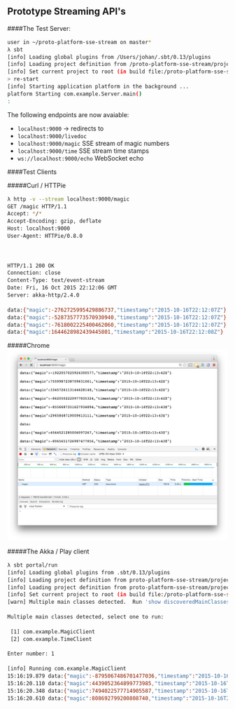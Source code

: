  ## Prototype Streaming API's

####The Test Server:

```bash
user in ~/proto-platform-sse-stream on master*
λ sbt
[info] Loading global plugins from /Users/johan/.sbt/0.13/plugins
[info] Loading project definition from /proto-platform-sse-stream/project/project
[info] Set current project to root (in build file:/proto-platform-sse-stream/)
> re-start
[info] Starting application platform in the background ...
platform Starting com.example.Server.main()
:

```

The following endpoints are now avaiable:

* ``localhost:9000`` -> redirects to
* ``localhost:9000/livedoc``
* ``localhost:9000/magic``  SSE stream of magic numbers
* ``localhost:9000/time``   SSE stream time stamps
* ``ws://localhost:9000/echo`` WebSocket echo

####Test Clients

#####Curl / HTTPie
```bash
λ http -v --stream localhost:9000/magic
GET /magic HTTP/1.1
Accept: */*
Accept-Encoding: gzip, deflate
Host: localhost:9000
User-Agent: HTTPie/0.8.0



HTTP/1.1 200 OK
Connection: close
Content-Type: text/event-stream
Date: Fri, 16 Oct 2015 22:12:06 GMT
Server: akka-http/2.4.0

data:{"magic":-2762725995429886737,"timestamp":"2015-10-16T22:12:07Z"}
data:{"magic":-5287357773570930940,"timestamp":"2015-10-16T22:12:07Z"}
data:{"magic":-7618002225400462060,"timestamp":"2015-10-16T22:12:07Z"}
data:{"magic":1644628982439445801,"timestamp":"2015-10-16T22:12:08Z"}
```

#####Chrome
![](browser-client.png)

#####The Akka / Play client

```bash
λ sbt portal/run
[info] Loading global plugins from .sbt/0.13/plugins
[info] Loading project definition from proto-platform-sse-stream/project/project
[info] Loading project definition from proto-platform-sse-stream/project
[info] Set current project to root (in build file:/proto-platform-sse-stream/)
[warn] Multiple main classes detected.  Run 'show discoveredMainClasses' to see the list

Multiple main classes detected, select one to run:

 [1] com.example.MagicClient
 [2] com.example.TimeClient

Enter number: 1

[info] Running com.example.MagicClient
15:16:19.879 data:{"magic":-8795067486701477036,"timestamp":"2015-10-16T22:16:19Z"}
15:16:20.110 data:{"magic":4439052364899773985,"timestamp":"2015-10-16T22:16:20Z"}
15:16:20.348 data:{"magic":7494022577714905587,"timestamp":"2015-10-16T22:16:20Z"}
15:16:20.610 data:{"magic":808692799200808740,"timestamp":"2015-10-16T22:16:20Z"}

```
